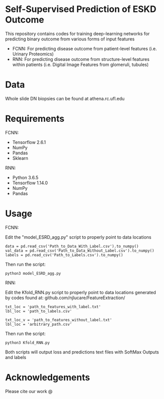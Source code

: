 # Self-Supervised Prediction of ESKD Outcome
This repository contains codes for training deep-learning networks for predicting binary outcome from various forms of input features
- FCNN: For predicting disease outcome from patient-level features (i.e. Urinary Proteomics)
- RNN: For predicting disease outcome from structure-level features within patients (i.e. Digital Image Features from glomeruli, tubules)
# Data
Whole slide DN biopsies can be found at athena.rc.ufl.edu
# Requirements
FCNN:
- Tensorflow 2.6.1
- NumPy
- Pandas
- Sklearn

RNN:
- Python 3.6.5
- Tensorflow 1.14.0
- NumPy
- Pandas

# Usage
FCNN:

Edit the "model_ESRD_agg.py" script to properly point to data locations
```
data = pd.read_csv('Path_to_Data_With_Label.csv').to_numpy()
val_data = pd.read_csv('Path_to_Data_Without_Label.csv').to_numpy()
labels = pd.read_csv('Path_to_Labels.csv').to_numpy()
```
Then run the script:
```
python3 model_ESRD_agg.py
```
RNN:

Edit the Kfold_RNN.py script to properly point to data locations generated by codes found at: github.com/njlucare/FeatureExtraction/
```
txt_loc = 'path_to_features_with_label.txt'
lbl_loc = 'path_to_labels.csv'

txt_loc_v = 'path_to_features_without_label.txt'
lbl_loc = 'arbitrary_path.csv'
```
Then run the script:
```
python3 Kfold_RNN.py
```
Both scripts will output loss and predictions text files with SoftMax Outputs and labels
# Acknowledgements
Please cite our work @
